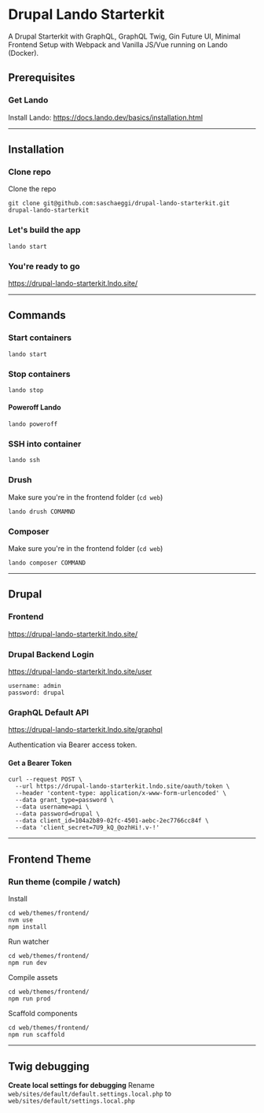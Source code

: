 # Drupal Lando Starterkit

A Drupal Starterkit with GraphQL, GraphQL Twig, Gin Future UI, Minimal Frontend Setup with Webpack and Vanilla JS/Vue running on Lando (Docker).

## Prerequisites

### Get Lando
Install Lando: https://docs.lando.dev/basics/installation.html

---

## Installation

### Clone repo
Clone the repo
```
git clone git@github.com:saschaeggi/drupal-lando-starterkit.git drupal-lando-starterkit
```

### Let's build the app
```
lando start
```

### You're ready to go
https://drupal-lando-starterkit.lndo.site/

---

## Commands

### Start containers
```
lando start
```

### Stop containers
```
lando stop
```

#### Poweroff Lando
```
lando poweroff
```

### SSH into container
```
lando ssh
```


### Drush
Make sure you're in the frontend folder (`cd web`)

```
lando drush COMAMND
```

### Composer
Make sure you're in the frontend folder (`cd web`)

```
lando composer COMMAND
```

---

## Drupal

### Frontend
https://drupal-lando-starterkit.lndo.site/

### Drupal Backend Login
https://drupal-lando-starterkit.lndo.site/user

```
username: admin
password: drupal
```

### GraphQL Default API
https://drupal-lando-starterkit.lndo.site/graphql

Authentication via Bearer access token.

#### Get a Bearer Token
```
curl --request POST \
  --url https://drupal-lando-starterkit.lndo.site/oauth/token \
  --header 'content-type: application/x-www-form-urlencoded' \
  --data grant_type=password \
  --data username=api \
  --data password=drupal \
  --data client_id=104a2b89-02fc-4501-aebc-2ec7766cc84f \
  --data 'client_secret=7U9_kQ_@ozhHi!.v-!'
  ```

---

## Frontend Theme

### Run theme (compile / watch)
Install
```
cd web/themes/frontend/
nvm use
npm install
```

Run watcher
```
cd web/themes/frontend/
npm run dev
```

Compile assets
```
cd web/themes/frontend/
npm run prod
```

Scaffold components
```
cd web/themes/frontend/
npm run scaffold
```

---

## Twig debugging
**Create local settings for debugging**
Rename `web/sites/default/default.settings.local.php` to `web/sites/default/settings.local.php`
